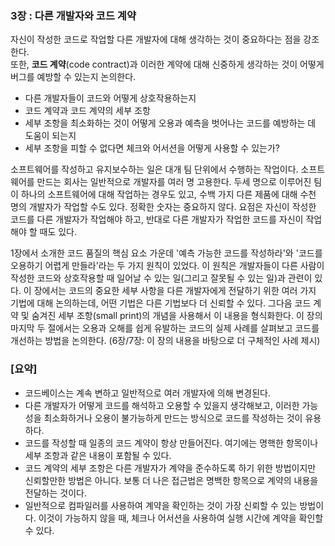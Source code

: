 ### 3장 : 다른 개발자와 코드 계약
자신이 작성한 코드로 작업할 다른 개발자에 대해 생각하는 것이 중요하다는 점을 강조한다.
<br/>
또한, **코드 계약**(code contract)과 이러한 계약에 대해 신중하게 생각하는 것이 어떻게 버그를 예방할 수 있는지 논의한다.
- 다른 개발자들이 코드와 어떻게 상호작용하는지
- 코드 계약과 코드 계약의 세부 조항
- 세부 조항을 최소화하는 것이 어떻게 오용과 예측을 벗어나는 코드를 예방하는 데 도움이 되는지
- 세부 조항을 피할 수 없다면 체크와 어서션을 어떻게 사용할 수 있는가?

소프트웨어를 작성하고 유지보수하는 일은 대개 팀 단위에서 수행하는 작업이다. 소프트웨어를 만드는 회사는 일반적으로 개발자를 여러 명 고용한다.
두세 명으로 이루어진 팀이 하나의 소프트웨어에 대해 작업하는 경우도 있고, 수백 가지 다른 제품에 대해 수천 명의 개발자가 작업할 수도 있다. 정확한 숫자는 중요하지 않다.
요점은 자신이 작성한 코드를 다른 개발자가 작업해야 하고, 반대로 다른 개발자가 작업한 코드를 자신이 작업해야 할 때도 있다.

1장에서 소개한 코드 품질의 핵심 요소 가운데 '예측 가능한 코드를 작성하라'와 '코드를 오용하기 어렵게 만들라'라는 두 가지 원칙이 있었다.
이 원칙은 개발자들이 다른 사람이 작성한 코드와 상호작용할 때 일어날 수 있는 일(그리고 잘못될 수 있는 일)과 관련이 있다.
이 장에서는 코드의 중요한 세부 사항을 다른 개발자에게 전달하기 위한 여러 가지 기법에 대해 논의하는데, 어떤 기법은 다른 기법보다 더 신뢰할 수 있다.
그다음 코드 계약 및 숨겨진 세부 조항(small print)의 개념을 사용해서 이 내용을 형식화한다.
이 장의 마지막 두 절에서는 오용과 오해를 쉽게 유발하는 코드의 실제 사례를 살펴보고 코드를 개선하는 방법을 논의한다.
(6장/7장: 이 장의 내용을 바탕으로 더 구체적인 사례 제시)
<br/>

### [요약]
- 코드베이스는 계속 변하고 일반적으로 여러 개발자에 의해 변경된다.
- 다른 개발자가 어떻게 코드를 해석하고 오용할 수 있을지 생각해보고, 이러한 가능성을 최소화하거나 오용이 불가능하게 만드는 방식으로 코드를 작성하는 것이 유용하다.
- 코드를 작성할 때 일종의 코드 계약이 항상 만들어진다. 여기에는 명핵한 항목이나 세부 조항과 같은 내용이 포함될 수 있다.
- 코드 계약의 세부 조항은 다른 개발자가 계약을 준수하도록 하기 위한 방법이지만 신뢰할만한 방법은 아니다.
  보통 더 나은 접근법은 명백한 항목으로 계약의 내용을 전달하는 것이다.
- 일반적으로 컴파일러를 사용하여 계약을 확인하는 것이 가장 신뢰할 수 있는 방법이다. 이것이 가능하지 않을 때, 체크나 어서션을 사용하여 실행 시간에 계약을 확인할 수 있다.
